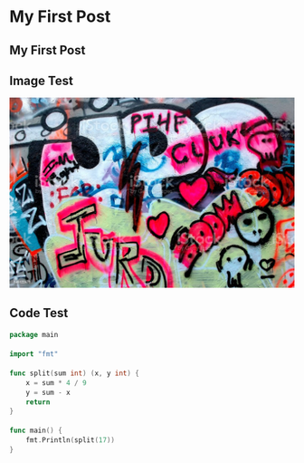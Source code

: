 # My First Post


## My First Post





## Image Test

![Graffiti - 免版稅一組物體圖庫照片](https://raw.githubusercontent.com/yzxiu/images/master/blog/graffiti-picture-id145122476)

## Code Test

```go
package main

import "fmt"

func split(sum int) (x, y int) {
	x = sum * 4 / 9
	y = sum - x
	return
}

func main() {
	fmt.Println(split(17))
}
```


